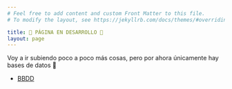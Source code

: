 ```yaml
---
# Feel free to add content and custom Front Matter to this file.
# To modify the layout, see https://jekyllrb.com/docs/themes/#overriding-theme-defaults

title: 🚧 PÁGINA EN DESARROLLO 🚧
layout: page
---
```


Voy a ir subiendo poco a poco más cosas, pero por ahora únicamente hay bases de datos 🐒

- [BBDD](/BBDD/index.html)
